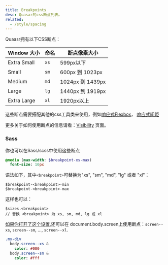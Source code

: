 ```yaml
---
title: Breakpoints
desc: Quasar的css断点列表。
related:
  - /style/spacing
---
```

Quaasr拥有以下CSS断点：

| Window 大小 | 命名 | 断点像素大小 |
| --- | --- | --- |
| Extra Small | `xs` | 599px以下 |
| Small | `sm` | 600px 到 1023px |
| Medium | `md` | 1024px 到 1439px |
| Large | `lg` | 1440px 到 1919px |
| Extra Large | `xl` | 1920px以上 |

这些断点需要搭配其他的css工具类来使用，例如[响应式Flexbox](/layout/grid/introduction-to-flexbox#responsive20design)，
[响应式间距](/style/spacing#e5938de5ba94e5bc8fe997b4e8b79d)

更多关于如何使用断点的信息请看：[Visibility](/style/visibility) 页面。

### Sass

你也可以在Sass/scss中使用这些断点

```sass
@media (max-width: $breakpoint-xs-max)
  font-size: 10px
```

语法如下，其中`<breakpoint>`可替换为"xs", "sm", "md", "lg" 或者 "xl"：
```
$breakpoint-<breakpoint>-min
$breakpoint-<breakpoint>-max
```

这样也可以：

```
$sizes.<breakpoint>
// 替换 <breakpoint> 为 xs, sm, md, lg 或 xl
```

[如果你打开了这个设置](/options/screen-plugin#how20to20enable20body20classes),还可以在 document.body.screen上使用断点：`screen--xs`, `screen--sm`, ..., `screen--xl`.

```sass
.my-div
  body.screen--xs &
    color: #000
  body.screen--sm &
    color: #fff
```
